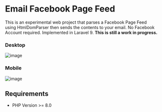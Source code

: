 # Email Facebook Page Feed

This is an experimental web project that parses a Facebook Page Feed using HtmlDomParser then sends the contents to your email. No Facebook Account required. Implemented in Laravel 9. **This is still a work in progress.**

### Desktop
![image](https://user-images.githubusercontent.com/32955000/181905812-0d154ad9-2a14-4b58-b916-873b16f586d1.png)

### Mobile
![image](https://user-images.githubusercontent.com/32955000/181905822-19a37912-3b81-4f19-b4a7-064d44f5c2c6.png)


## Requirements
- PHP Version >= 8.0
<!--- - Postgres >= 14.0 -->
